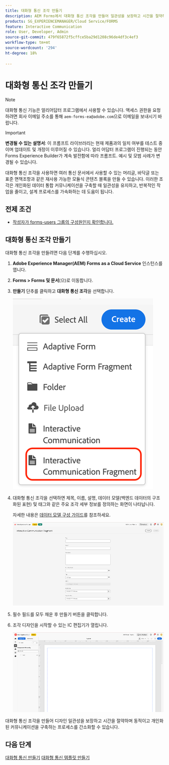 ```yaml
---
title: 대화형 통신 조각 만들기
description: AEM Forms에서 대화형 통신 조각을 만들어 일관성을 보장하고 시간을 절약하며 개인화된 데이터 기반 통신을 지원하는 재사용 가능한 모듈식 콘텐츠 블록을 구축할 수 있습니다.
products: SG_EXPERIENCEMANAGER/Cloud Service/FORMS
feature: Interactive Communication
role: User, Developer, Admin
source-git-commit: 479f65872f5cffce5ba29d1208c96de4df3c4ef3
workflow-type: tm+mt
source-wordcount: '294'
ht-degree: 18%

---
```


# 대화형 통신 조각 만들기

>[!NOTE]
>
> 대화형 통신 기능은 얼리어답터 프로그램에서 사용할 수 있습니다. 액세스 권한을 요청하려면 회사 이메일 주소를 통해 `aem-forms-ea@adobe.com`으로 이메일을 보내시기 바랍니다.

>[!IMPORTANT]
>
> **변경될 수 있는 설명서**: 이 프롬프트 라이브러리는 현재 제품과의 일치 여부를 테스트 중이며 업데이트 및 개정이 이루어질 수 있습니다. 얼리 어답터 프로그램이 진행되는 동안 Forms Experience Builder가 계속 발전함에 따라 프롬프트. 예시 및 모범 사례가 변경될 수 있습니다.

대화형 통신 조각을 사용하면 여러 통신 문서에서 사용할 수 있는 머리글, 바닥글 또는 표준 면책조항과 같은 재사용 가능한 모듈식 콘텐츠 블록을 만들 수 있습니다. 이러한 조각은 개인화된 데이터 통합 커뮤니케이션을 구축할 때 일관성을 유지하고, 반복적인 작업을 줄이고, 설계 프로세스를 가속화하는 데 도움이 됩니다.

## 전제 조건

* [작성자가 forms-users 그룹의 구성원인지 확인합니다.](/help/forms/setup-forms-cloud-service.md#configure-users)

## 대화형 통신 조각 만들기

대화형 통신 조각을 만들려면 다음 단계를 수행하십시오.

1. **Adobe Experience Manager(AEM) Forms as a Cloud Service** 인스턴스를 엽니다.
1. **Forms > Forms 및 문서**(으)로 이동합니다.
1. **만들기** 단추를 클릭하고 **대화형 통신 조각**&#x200B;을 선택합니다.

   ![IC 문서 찾기](/help/forms/interactive-communication/assets/fragment.png)

1. 대화형 통신 조각을 선택하면 제목, 이름, 설명, 데이터 모델(백엔드 데이터의 구조화된 표현) 및 태그와 같은 주요 조각 세부 정보를 정의하는 화면이 나타납니다.

   자세한 내용은 [데이터 모델 구성 가이드](https://experienceleague.adobe.com/en/docs/experience-manager-cloud-service/content/forms/integrate/use-form-data-model/create-form-data-models)를 참조하세요.

   ![IC 문서 찾기](/help/forms/interactive-communication/assets/createfrgmnt.png)

1. 필수 필드를 모두 채운 후 만들기 버튼을 클릭합니다.
1. 조각 디자인을 시작할 수 있는 IC 편집기가 열립니다.

   ![IC 문서 찾기](/help/forms/interactive-communication/assets/frgmntui.png)

대화형 통신 조각을 만들어 디자인 일관성을 보장하고 시간을 절약하며 동적이고 개인화된 커뮤니케이션을 구축하는 프로세스를 간소화할 수 있습니다.

## 다음 단계

[대화형 통신 만들기](/help/forms/interactive-communication/create-interactive-communication.md)
[대화형 통신 템플릿 만들기](/help/forms/interactive-communication/create-interactive-communication-template.md)
